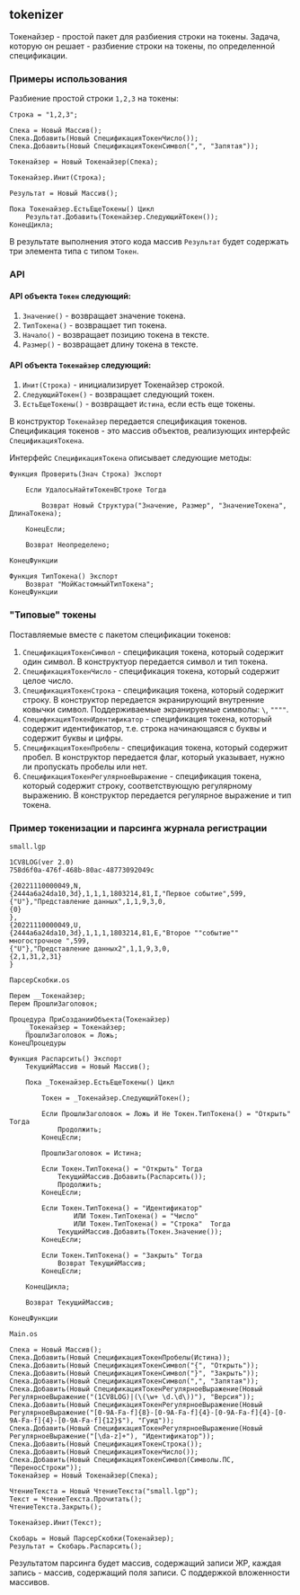 ## tokenizer

Токенайзер - простой пакет для разбиения строки на токены. Задача, которую он решает - разбиение строки на токены, по определенной спецификации.

### Примеры использования

Разбиение простой строки `1,2,3` на токены:

```bsl
Строка = "1,2,3";

Спека = Новый Массив();
Спека.Добавить(Новый СпецификацияТокенЧисло());
Спека.Добавить(Новый СпецификацияТокенСимвол(",", "Запятая"));

Токенайзер = Новый Токенайзер(Спека);

Токенайзер.Инит(Строка);

Результат = Новый Массив();

Пока Токенайзер.ЕстьЕщеТокены() Цикл
    Результат.Добавить(Токенайзер.СледующийТокен());
КонецЦикла;
```

В результате выполнения этого кода массив `Результат` будет содержать три элемента типа с типом `Токен`.

### API

#### API объекта `Токен` следующий:

1. `Значение()` - возвращает значение токена.
2. `ТипТокена()` - возвращает тип токена.
3. `Начало()` - возвращает позицию токена в тексте.
4. `Размер()` - возвращает длину токена в тексте.

#### API объекта `Токенайзер` следующий:

1. `Инит(Строка)` - инициализирует Токенайзер строкой.
2. `СледующийТокен()` - возвращает следующий токен.
3. `ЕстьЕщеТокены()` - возвращает `Истина`, если есть еще токены.

В конструктор `Токенайзер` передается спецификация токенов. Спецификация токенов - это массив объектов, реализующих интерфейс `СпецификацияТокена`.

Интерфейс `СпецификацияТокена` описывает следующие методы:

```bsl
Функция Проверить(Знач Строка) Экспорт

	Если УдалосьНайтиТокенВСтроке Тогда

		Возврат Новый Структура("Значение, Размер", "ЗначениеТокена", ДлинаТокена);

	КонецЕсли;

	Возврат Неопределено;

КонецФункции

Функция ТипТокена() Экспорт
	Возврат "МойКастомныйТипТокена";
КонецФункции
```

### "Типовые" токены
Поставляемые вместе с пакетом спецификации токенов:

1. `СпецификацияТокенСимвол` - спецификация токена, который содержит один символ. В конструктуор передается символ и тип токена.
2. `СпецификацияТокенЧисло` - спецификация токена, который содержит целое число.
3. `СпецификацияТокенСтрока` - спецификация токена, который содержит строку. В конструктор передается экранирующий внутренние ковычки символ. Поддерживаемые экранируемые символы: `\`, `""""`.
4. `СпецификацияТокенИдентификатор` - спецификация токена, который содержит идентификатор, т.е. строка начинающаяся с буквы и содержит буквы и цифры.
5. `СпецификацияТокенПробелы` - спецификация токена, который содержит пробел. В конструктор передается флаг, который указывает, нужно ли пропускать пробелы или нет.
6. `СпецификацияТокенРегулярноеВыражение` - спецификация токена, который содержит строку, соответствующую регулярному выражению. В конструктор передается регулярное выражение и тип токена.

### Пример токенизации и парсинга журнала регистрации

`small.lgp`
```
1CV8LOG(ver 2.0)
758d6f0a-476f-468b-80ac-48773092049c

{20221110000049,N,
{2444a6a24da10,3d},1,1,1,1803214,81,I,"Первое событие",599,
{"U"},"Представление данных",1,1,9,3,0,
{0}
},
{20221110000049,U,
{2444a6a24da10,3d},1,1,1,1803214,81,E,"Второе ""событие"" 
многострочное ",599,
{"U"},"Представление данных2",1,1,9,3,0,
{2,1,31,2,31}
}
```

`ПарсерСкобки.os`
```bsl
Перем __Токенайзер;
Перем ПрошлиЗаголовок;

Процедура ПриСозданииОбъекта(Токенайзер)
	_Токенайзер = Токенайзер;
	ПрошлиЗаголовок = Ложь;
КонецПроцедуры

Функция Распарсить() Экспорт
	ТекущийМассив = Новый Массив();

	Пока _Токенайзер.ЕстьЕщеТокены() Цикл

		Токен = _Токенайзер.СледующийТокен();

		Если ПрошлиЗаголовок = Ложь И Не Токен.ТипТокена() = "Открыть" Тогда
			Продолжить;
		КонецЕсли;

		ПрошлиЗаголовок = Истина;

		Если Токен.ТипТокена() = "Открыть" Тогда
			ТекущийМассив.Добавить(Распарсить());
			Продолжить;
		КонецЕсли;

		Если Токен.ТипТокена() = "Идентификатор" 
				ИЛИ Токен.ТипТокена() = "Число"
				ИЛИ Токен.ТипТокена() = "Строка"  Тогда
			ТекущийМассив.Добавить(Токен.Значение());
		КонецЕсли;

		Если Токен.ТипТокена() = "Закрыть" Тогда
			Возврат ТекущийМассив; 
		КонецЕсли;

	КонецЦикла;

	Возврат ТекущийМассив;

КонецФункции
```

`Main.os`
```bsl
Спека = Новый Массив();
Спека.Добавить(Новый СпецификацияТокенПробелы(Истина));
Спека.Добавить(Новый СпецификацияТокенСимвол("{", "Открыть"));
Спека.Добавить(Новый СпецификацияТокенСимвол("}", "Закрыть"));
Спека.Добавить(Новый СпецификацияТокенСимвол(",", "Запятая"));
Спека.Добавить(Новый СпецификацияТокенРегулярноеВыражение(Новый РегулярноеВыражение("(1CV8LOG)|(\(\w+ \d.\d\))"), "Версия"));
Спека.Добавить(Новый СпецификацияТокенРегулярноеВыражение(Новый РегулярноеВыражение("[0-9A-Fa-f]{8}-[0-9A-Fa-f]{4}-[0-9A-Fa-f]{4}-[0-9A-Fa-f]{4}-[0-9A-Fa-f]{12}$"), "Гуид"));
Спека.Добавить(Новый СпецификацияТокенРегулярноеВыражение(Новый РегулярноеВыражение("[\da-z]+"), "Идентификатор"));
Спека.Добавить(Новый СпецификацияТокенСтрока());
Спека.Добавить(Новый СпецификацияТокенЧисло());
Спека.Добавить(Новый СпецификацияТокенСимвол(Символы.ПС, "ПереносСтроки"));
Токенайзер = Новый Токенайзер(Спека);

ЧтениеТекста = Новый ЧтениеТекста("small.lgp");
Текст = ЧтениеТекста.Прочитать();
ЧтениеТекста.Закрыть();

Токенайзер.Инит(Текст);

Скобарь = Новый ПарсерСкобки(Токенайзер);
Результат = Скобарь.Распарсить();
```

Результатом парсинга будет массив, содержащий записи ЖР, каждая запись - массив, содержащий поля записи. С поддержкой вложенности массивов.
